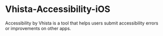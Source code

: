 # Vhista-Accessibility-iOS
Accessibility by Vhista is a tool that helps users submit accessibility errors or improvements on other apps.
